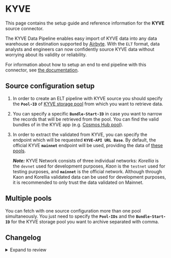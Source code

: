 # KYVE

This page contains the setup guide and reference information for the **KYVE** source connector.

The KYVE Data Pipeline enables easy import of KYVE data into any data warehouse or destination
supported by [Airbyte](https://airbyte.com/). With the `ELT` format, data analysts and engineers can now confidently source KYVE data without worrying about its validity or reliability.

For information about how to setup an end to end pipeline with this connector, see [the documentation](https://docs.kyve.network/data_engineers/accessing_data/elt_pipeline/overview).

## Source configuration setup

1. In order to create an ELT pipeline with KYVE source you should specify the **`Pool-ID`** of [KYVE storage pool](https://app.kyve.network/#/pools) from which you want to retrieve data.

2. You can specify a specific **`Bundle-Start-ID`** in case you want to narrow the records that will be retrieved from the pool. You can find the valid bundles of in the KYVE app (e.g. [Cosmos Hub pool](https://app.kyve.network/#/pools/0/bundles)).

3. In order to extract the validated from KYVE, you can specify the endpoint which will be requested **`KYVE-API URL Base`**. By default, the official KYVE **`mainnet`** endpoint will be used, providing the data of [these pools](https://app.kyve.network/#/pools).

   **_Note:_**
   KYVE Network consists of three individual networks: _Korellia_ is the `devnet` used for development purposes, _Kaon_ is the `testnet` used for testing purposes, and **`mainnet`** is the official network. Although through Kaon and Korellia validated data can be used for development purposes, it is recommended to only trust the data validated on Mainnet.

## Multiple pools

You can fetch with one source configuration more than one pool simultaneously. You just need to specify the **`Pool-IDs`** and the **`Bundle-Start-ID`** for the KYVE storage pool you want to archive separated with comma.

## Changelog

<details>
  <summary>Expand to review</summary>

| Version | Date       | Pull Request | Subject                                              |
| :------ | :--------- | :----------- | :--------------------------------------------------- |
| 0.2.32 | 2025-03-22 | [55428](https://github.com/airbytehq/airbyte/pull/55428) | Update dependencies |
| 0.2.31 | 2025-03-01 | [54786](https://github.com/airbytehq/airbyte/pull/54786) | Update dependencies |
| 0.2.30 | 2025-02-22 | [54357](https://github.com/airbytehq/airbyte/pull/54357) | Update dependencies |
| 0.2.29 | 2025-02-15 | [53854](https://github.com/airbytehq/airbyte/pull/53854) | Update dependencies |
| 0.2.28 | 2025-02-01 | [52712](https://github.com/airbytehq/airbyte/pull/52712) | Update dependencies |
| 0.2.27 | 2025-01-25 | [51779](https://github.com/airbytehq/airbyte/pull/51779) | Update dependencies |
| 0.2.26 | 2025-01-11 | [51140](https://github.com/airbytehq/airbyte/pull/51140) | Update dependencies |
| 0.2.25 | 2024-12-28 | [50668](https://github.com/airbytehq/airbyte/pull/50668) | Update dependencies |
| 0.2.24 | 2024-12-21 | [50149](https://github.com/airbytehq/airbyte/pull/50149) | Update dependencies |
| 0.2.23 | 2024-12-14 | [48985](https://github.com/airbytehq/airbyte/pull/48985) | Update dependencies |
| 0.2.22 | 2024-11-25 | [48651](https://github.com/airbytehq/airbyte/pull/48651) | Starting with this version, the Docker image is now rootless. Please note that this and future versions will not be compatible with Airbyte versions earlier than 0.64 |
| 0.2.21 | 2024-11-04 | [48190](https://github.com/airbytehq/airbyte/pull/48190) | Update dependencies |
| 0.2.20 | 2024-10-28 | [47078](https://github.com/airbytehq/airbyte/pull/47078) | Update dependencies |
| 0.2.19 | 2024-10-12 | [46477](https://github.com/airbytehq/airbyte/pull/46477) | Update dependencies |
| 0.2.18 | 2024-09-28 | [45815](https://github.com/airbytehq/airbyte/pull/45815) | Update dependencies |
| 0.2.17 | 2024-09-14 | [45493](https://github.com/airbytehq/airbyte/pull/45493) | Update dependencies |
| 0.2.16 | 2024-09-07 | [45219](https://github.com/airbytehq/airbyte/pull/45219) | Update dependencies |
| 0.2.15 | 2024-08-31 | [44955](https://github.com/airbytehq/airbyte/pull/44955) | Update dependencies |
| 0.2.14 | 2024-08-24 | [44687](https://github.com/airbytehq/airbyte/pull/44687) | Update dependencies |
| 0.2.13 | 2024-08-17 | [44218](https://github.com/airbytehq/airbyte/pull/44218) | Update dependencies |
| 0.2.12 | 2024-08-10 | [43671](https://github.com/airbytehq/airbyte/pull/43671) | Update dependencies |
| 0.2.11 | 2024-08-03 | [43059](https://github.com/airbytehq/airbyte/pull/43059) | Update dependencies |
| 0.2.10 | 2024-07-27 | [42736](https://github.com/airbytehq/airbyte/pull/42736) | Update dependencies |
| 0.2.9 | 2024-07-20 | [42279](https://github.com/airbytehq/airbyte/pull/42279) | Update dependencies |
| 0.2.8 | 2024-07-13 | [41749](https://github.com/airbytehq/airbyte/pull/41749) | Update dependencies |
| 0.2.7 | 2024-07-10 | [41422](https://github.com/airbytehq/airbyte/pull/41422) | Update dependencies |
| 0.2.6 | 2024-07-09 | [41239](https://github.com/airbytehq/airbyte/pull/41239) | Update dependencies |
| 0.2.5 | 2024-07-06 | [40859](https://github.com/airbytehq/airbyte/pull/40859) | Update dependencies |
| 0.2.4 | 2024-06-26 | [40268](https://github.com/airbytehq/airbyte/pull/40268) | Update dependencies |
| 0.2.3 | 2024-06-24 | [40049](https://github.com/airbytehq/airbyte/pull/40049) | Update dependencies |
| 0.2.2 | 2024-06-04 | [39004](https://github.com/airbytehq/airbyte/pull/39004) | [autopull] Upgrade base image to v1.2.1 |
| 0.2.1 | 2024-05-21 | [38514](https://github.com/airbytehq/airbyte/pull/38514) | [autopull] base image + poetry + up_to_date |
| 0.2.0   | 2023-11-10 |              | Update KYVE source to support to Mainnet and Testnet |
| 0.1.0   | 2023-05-25 |              | Initial release of KYVE source connector             |

</details>
